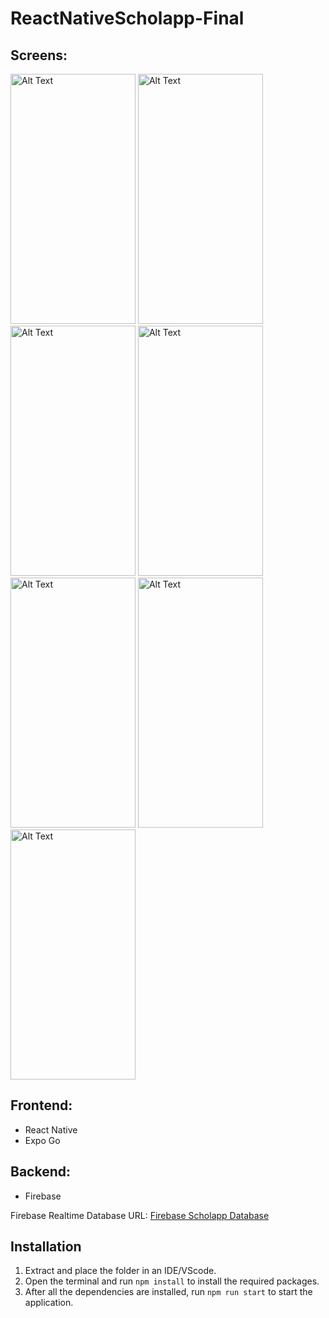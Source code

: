 # ReactNativeScholapp-Final
## Screens:
<img src="https://snipboard.io/b8H9nD.jpg" alt="Alt Text" width="200" height="400"> <img src="https://snipboard.io/ZcFG9p.jpg" alt="Alt Text" width="200" height="400">
<img src="https://snipboard.io/4tO2Dc.jpg" alt="Alt Text" width="200" height="400"> <img src="https://snipboard.io/xplR1k.jpg" alt="Alt Text" width="200" height="400">
<img src="https://snipboard.io/RWvrc6.jpg" alt="Alt Text" width="200" height="400"> <img src="https://snipboard.io/lDPLSK.jpg" alt="Alt Text" width="200" height="400">
<img src="https://snipboard.io/iId3vN.jpg" alt="Alt Text" width="200" height="400"> 

## Frontend:
- React Native
- Expo Go

## Backend:
- Firebase

Firebase Realtime Database URL: [Firebase Scholapp Database](https://console.firebase.google.com/project/authfirebasescholapp/database/authfirebasescholapp-default-rtdb/data)

## Installation
1. Extract and place the folder in an IDE/VScode.
2. Open the terminal and run `npm install` to install the required packages.
3. After all the dependencies are installed, run `npm run start` to start the application.
